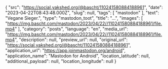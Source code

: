{
  "src": "https://social.yakshed.org/@bascht/110241580884188961",
  "date": "2023-04-22T08:43:48.000Z",
  "slug": null,
  "tags": [
    "mastodon"
  ],
  "text": "Vegane Sieger.",
  "type": "mastodon_toot",
  "title": "…",
  "images": [
    "https://img.bascht.com/mastodon/2023/04/22//110241580884188961/file.mp4"
  ],
  "category": "posts",
  "language": "en",
  "media_url": "https://img.bascht.com/mastodon/2023/04/22//110241580884188961/file.mp4",
  "description": null,
  "preview_url": null,
  "original_url": "https://social.yakshed.org/@bascht/110241580884188961",
  "application_url": "https://app.joinmastodon.org/android",
  "application_name": "Mastodon for Android",
  "location_latitude": null,
  "additional_payload": null,
  "location_longitude": null
}